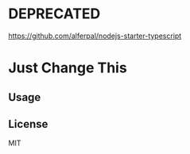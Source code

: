 # DEPRECATED
https://github.com/alferpal/nodejs-starter-typescript

# Just Change This

## Usage

## License

MIT
